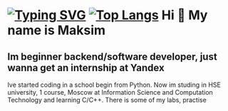 [![Typing SVG](https://readme-typing-svg.herokuapp.com?font=Fira+Code&weight=500&pause=1000&width=435&lines=Just+a+beginner+in+C)](https://git.io/typing-svg)
[![Top Langs](https://github-readme-stats.vercel.app/api/top-langs/?username=anuraghazra&layout=compact)](https://github.com/anuraghazra/github-readme-stats)
Hi 👋 My name is Maksim
==============================

Im beginner backend/software developer, just wanna get an internship at Yandex
-----------------------------------------------------------------

Ive started coding in a school begin from Python. Now im studing in HSE university, 1 course, Moscow at Information Science and Computation Technology and learning C/C++. There is some of my labs, practise
